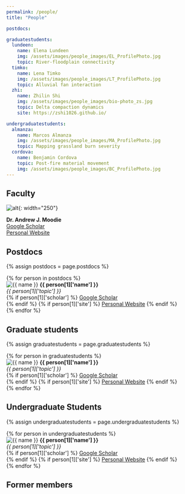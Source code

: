 ```yaml
---
permalink: /people/
title: "People"

postdocs:

graduatestudents:
  lundeen:
    name: Elena Lundeen
    img: /assets/images/people_images/EL_ProfilePhoto.jpg
    topic: River-floodplain connectivity 
  timko:
    name: Lena Timko
    img: /assets/images/people_images/LT_ProfilePhoto.jpg
    topic: Alluvial fan interaction
  zhi:
    name: Zhilin Shi
    img: /assets/images/people_images/bio-photo_zs.jpg
    topic: Delta compaction dynamics
    site: https://zshi1026.github.io/

undergraduatestudents:
  almanza:
    name: Marcos Almanza
    img: /assets/images/people_images/MA_ProfilePhoto.jpg
    topic: Mapping grassland burn severity
  cordova:
    name: Benjamin Cordova
    topic: Post-fire material movement
    img: /assets/images/people_images/BC_ProfilePhoto.jpg
---
```



<!-- Note, the css that controls the display of the headshots is in _home.scss -->

## Faculty

![alt](/assets/images/people_images/moodie_2022_tamu_lowres.jpg){: width="250"}

**Dr. Andrew J. Moodie**\
[Google Scholar](https://scholar.google.com/citations?user=8wtbbNsAAAAJ)\
[Personal Website](https://andrewjmoodie.com)


## Postdocs

{% assign postdocs = page.postdocs %}
<div class ="image-gallery">
{% for person in postdocs %}
  <div class="box">
      <img src="{{ person[1]['img'] }}{{ name }} " alt="{{ name }}"  class="img-gallery" />
    <b>{{ person[1]['name'] }}</b><br>
    <i>{{ person[1]['topic'] }}</i><br>
    {% if person[1]['scholar'] %}
      <a href="{{ person[1]['scholar'] }}">Google Scholar</a><br>
    {% endif %}
    {% if person[1]['site'] %}
      <a href="{{ person[1]['site'] }}">Personal Website</a>
    {% endif %}
  </div>
{% endfor %}
</div>



## Graduate students

{% assign graduatestudents = page.graduatestudents %}
<div class ="image-gallery">
{% for person in graduatestudents %}
  <div class="box">
      <img src="{{ person[1]['img'] }}{{ name }} " alt="{{ name }}"  class="img-gallery" />
    <b>{{ person[1]['name'] }}</b><br>
    <i>{{ person[1]['topic'] }}</i><br>
    {% if person[1]['scholar'] %}
      <a href="{{ person[1]['scholar'] }}">Google Scholar</a><br>
    {% endif %}
    {% if person[1]['site'] %}
      <a href="{{ person[1]['site'] }}">Personal Website</a>
    {% endif %}
  </div>
{% endfor %}
</div>



## Undergraduate Students 

{% assign undergraduatestudents = page.undergraduatestudents %}
<div class ="image-gallery">
{% for person in undergraduatestudents %}
  <div class="box">
      <img src="{{ person[1]['img'] }}{{ name }} " alt="{{ name }}"  class="img-gallery" />
    <b>{{ person[1]['name'] }}</b><br>
    <i>{{ person[1]['topic'] }}</i><br>
    {% if person[1]['scholar'] %}
      <a href="{{ person[1]['scholar'] }}">Google Scholar</a><br>
    {% endif %}
    {% if person[1]['site'] %}
      <a href="{{ person[1]['site'] }}">Personal Website</a>
    {% endif %}
  </div>
{% endfor %}
</div>



## Former members
<!-- None yet. Will be a table of name, position, dates, and "now at" -->
